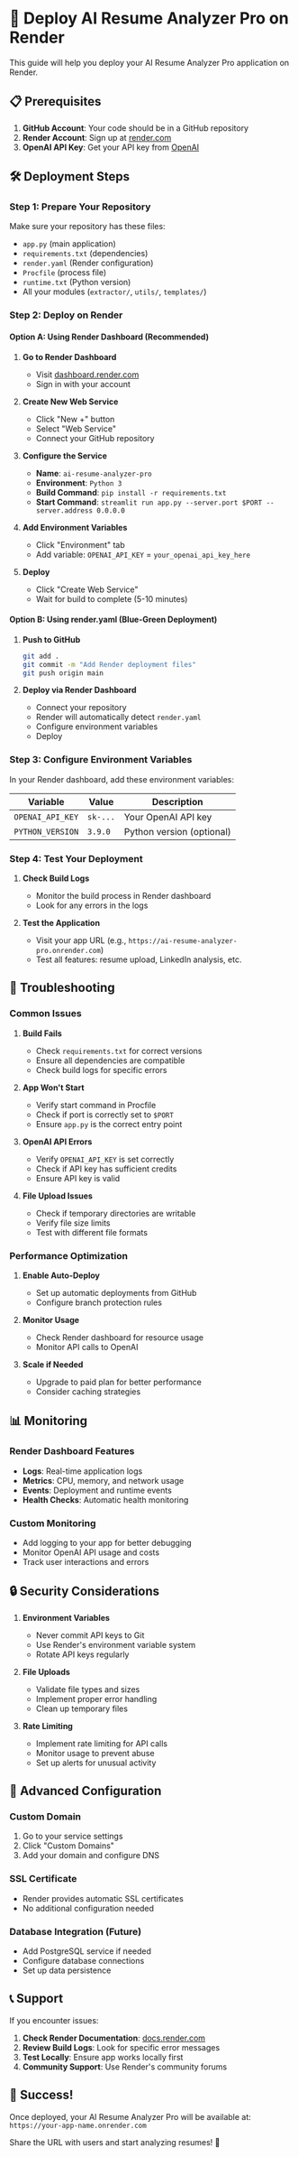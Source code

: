 # 🚀 Deploy AI Resume Analyzer Pro on Render

This guide will help you deploy your AI Resume Analyzer Pro application on Render.

## 📋 Prerequisites

1. **GitHub Account**: Your code should be in a GitHub repository
2. **Render Account**: Sign up at [render.com](https://render.com)
3. **OpenAI API Key**: Get your API key from [OpenAI](https://platform.openai.com/api-keys)

## 🛠️ Deployment Steps

### Step 1: Prepare Your Repository

Make sure your repository has these files:
- `app.py` (main application)
- `requirements.txt` (dependencies)
- `render.yaml` (Render configuration)
- `Procfile` (process file)
- `runtime.txt` (Python version)
- All your modules (`extractor/`, `utils/`, `templates/`)

### Step 2: Deploy on Render

#### Option A: Using Render Dashboard (Recommended)

1. **Go to Render Dashboard**
   - Visit [dashboard.render.com](https://dashboard.render.com)
   - Sign in with your account

2. **Create New Web Service**
   - Click "New +" button
   - Select "Web Service"
   - Connect your GitHub repository

3. **Configure the Service**
   - **Name**: `ai-resume-analyzer-pro`
   - **Environment**: `Python 3`
   - **Build Command**: `pip install -r requirements.txt`
   - **Start Command**: `streamlit run app.py --server.port $PORT --server.address 0.0.0.0`

4. **Add Environment Variables**
   - Click "Environment" tab
   - Add variable: `OPENAI_API_KEY` = `your_openai_api_key_here`

5. **Deploy**
   - Click "Create Web Service"
   - Wait for build to complete (5-10 minutes)

#### Option B: Using render.yaml (Blue-Green Deployment)

1. **Push to GitHub**
   ```bash
   git add .
   git commit -m "Add Render deployment files"
   git push origin main
   ```

2. **Deploy via Render Dashboard**
   - Connect your repository
   - Render will automatically detect `render.yaml`
   - Configure environment variables
   - Deploy

### Step 3: Configure Environment Variables

In your Render dashboard, add these environment variables:

| Variable | Value | Description |
|----------|-------|-------------|
| `OPENAI_API_KEY` | `sk-...` | Your OpenAI API key |
| `PYTHON_VERSION` | `3.9.0` | Python version (optional) |

### Step 4: Test Your Deployment

1. **Check Build Logs**
   - Monitor the build process in Render dashboard
   - Look for any errors in the logs

2. **Test the Application**
   - Visit your app URL (e.g., `https://ai-resume-analyzer-pro.onrender.com`)
   - Test all features: resume upload, LinkedIn analysis, etc.

## 🔧 Troubleshooting

### Common Issues

1. **Build Fails**
   - Check `requirements.txt` for correct versions
   - Ensure all dependencies are compatible
   - Check build logs for specific errors

2. **App Won't Start**
   - Verify start command in Procfile
   - Check if port is correctly set to `$PORT`
   - Ensure `app.py` is the correct entry point

3. **OpenAI API Errors**
   - Verify `OPENAI_API_KEY` is set correctly
   - Check if API key has sufficient credits
   - Ensure API key is valid

4. **File Upload Issues**
   - Check if temporary directories are writable
   - Verify file size limits
   - Test with different file formats

### Performance Optimization

1. **Enable Auto-Deploy**
   - Set up automatic deployments from GitHub
   - Configure branch protection rules

2. **Monitor Usage**
   - Check Render dashboard for resource usage
   - Monitor API calls to OpenAI

3. **Scale if Needed**
   - Upgrade to paid plan for better performance
   - Consider caching strategies

## 📊 Monitoring

### Render Dashboard Features
- **Logs**: Real-time application logs
- **Metrics**: CPU, memory, and network usage
- **Events**: Deployment and runtime events
- **Health Checks**: Automatic health monitoring

### Custom Monitoring
- Add logging to your app for better debugging
- Monitor OpenAI API usage and costs
- Track user interactions and errors

## 🔒 Security Considerations

1. **Environment Variables**
   - Never commit API keys to Git
   - Use Render's environment variable system
   - Rotate API keys regularly

2. **File Uploads**
   - Validate file types and sizes
   - Implement proper error handling
   - Clean up temporary files

3. **Rate Limiting**
   - Implement rate limiting for API calls
   - Monitor usage to prevent abuse
   - Set up alerts for unusual activity

## 🚀 Advanced Configuration

### Custom Domain
1. Go to your service settings
2. Click "Custom Domains"
3. Add your domain and configure DNS

### SSL Certificate
- Render provides automatic SSL certificates
- No additional configuration needed

### Database Integration (Future)
- Add PostgreSQL service if needed
- Configure database connections
- Set up data persistence

## 📞 Support

If you encounter issues:

1. **Check Render Documentation**: [docs.render.com](https://docs.render.com)
2. **Review Build Logs**: Look for specific error messages
3. **Test Locally**: Ensure app works locally first
4. **Community Support**: Use Render's community forums

## 🎉 Success!

Once deployed, your AI Resume Analyzer Pro will be available at:
`https://your-app-name.onrender.com`

Share the URL with users and start analyzing resumes! 🚀 